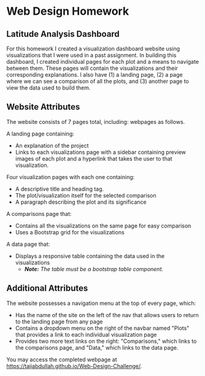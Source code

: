 # Web Design Homework

## Latitude Analysis Dashboard

For this homework I created a visualization dashboard website using visualizations that I were used in a past assignment. 
In building this dashboard, I created individual pages for each plot and a means to navigate between them. These pages will contain the visualizations and their corresponding explanations. I also have (1) a landing page, (2) a page where we can see a comparison of all the plots, and (3) another page to view the data used to build them.

## Website Attributes

The website consists of 7 pages total, including: webpages as follows. 

A landing page containing:
* An explanation of the project
* Links to each visualizations page with a sidebar containing preview images of each plot and a hyperlink that takes the user to that visualization.

Four visualization pages with each one containing:
* A descriptive title and heading tag.
* The plot/visualization itself for the selected comparison
* A paragraph describing the plot and its significance

A comparisons page that:
* Contains all the visualizations on the same page for easy comparison
* Uses a Bootstrap grid for the visualizations

A data page that:
* Displays a responsive table containing the data used in the visualizations
  - ***Note:** The table must be a bootstrap table component.* 

## Additional Attributes

The website possesses a navigation menu at the top of every page, which:
* Has the name of the site on the left of the nav that allows users to return to the landing page from any page
* Contains a dropdown menu on the right of the navbar named "Plots" that provides a link to each individual visualization page
* Provides two more text links on the right: "Comparisons," which links to the comparisons page, and "Data," which links to the data page.

You may access the completed webpage at https://tajiabdullah.github.io/Web-Design-Challenge/. 
